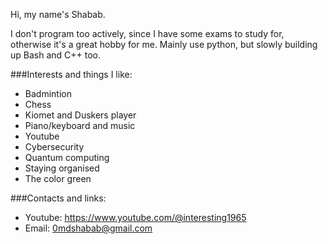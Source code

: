 Hi, my name's Shabab.

I don't program too actively, since I have some exams to study for, otherwise it's a great hobby for me. Mainly use python, but slowly building up Bash and C++ too.

###Interests and things I like:

- Badmintion
- Chess
- Kiomet and Duskers player
- Piano/keyboard and music
- Youtube
- Cybersecurity
- Quantum computing
- Staying organised
- The color green

###Contacts and links:

- Youtube: https://www.youtube.com/@interesting1965
- Email: 0mdshabab@gmail.com
